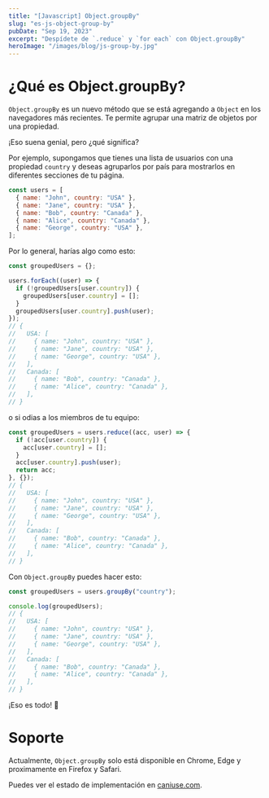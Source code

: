 ```yaml
---
title: "[Javascript] Object.groupBy" 
slug: "es-js-object-group-by"
pubDate: "Sep 19, 2023"
excerpt: "Despídete de `.reduce` y `for each` con Object.groupBy"
heroImage: "/images/blog/js-group-by.jpg"
---
```


# ¿Qué es Object.groupBy?

`Object.groupBy` es un nuevo método que se está agregando a `Object` en los navegadores más recientes. Te permite
agrupar una matriz de objetos por una propiedad.

¡Eso suena genial, pero ¿qué significa?

Por ejemplo, supongamos que tienes una lista de usuarios con una propiedad `country` y deseas agruparlos por país para
mostrarlos en diferentes secciones de tu página.

```js
const users = [
  { name: "John", country: "USA" },
  { name: "Jane", country: "USA" },
  { name: "Bob", country: "Canada" },
  { name: "Alice", country: "Canada" },
  { name: "George", country: "USA" },
];
```

Por lo general, harías algo como esto:

```js
const groupedUsers = {};

users.forEach((user) => {
  if (!groupedUsers[user.country]) {
    groupedUsers[user.country] = [];
  }
  groupedUsers[user.country].push(user);
});
// {
//   USA: [
//     { name: "John", country: "USA" },
//     { name: "Jane", country: "USA" },
//     { name: "George", country: "USA" },
//   ],
//   Canada: [
//     { name: "Bob", country: "Canada" },
//     { name: "Alice", country: "Canada" },
//   ],
// }
```

o si odias a los miembros de tu equipo:

```js
const groupedUsers = users.reduce((acc, user) => {
  if (!acc[user.country]) {
    acc[user.country] = [];
  }
  acc[user.country].push(user);
  return acc;
}, {});
// {
//   USA: [
//     { name: "John", country: "USA" },
//     { name: "Jane", country: "USA" },
//     { name: "George", country: "USA" },
//   ],
//   Canada: [
//     { name: "Bob", country: "Canada" },
//     { name: "Alice", country: "Canada" },
//   ],
// }
```

Con `Object.groupBy` puedes hacer esto:

```js
const groupedUsers = users.groupBy("country");

console.log(groupedUsers);
// {
//   USA: [
//     { name: "John", country: "USA" },
//     { name: "Jane", country: "USA" },
//     { name: "George", country: "USA" },
//   ],
//   Canada: [
//     { name: "Bob", country: "Canada" },
//     { name: "Alice", country: "Canada" },
//   ],
// }
```

¡Eso es todo! 🎉

# Soporte

Actualmente, `Object.groupBy` solo está disponible en Chrome, Edge y proximamente en Firefox y Safari.

Puedes ver el estado de implementación en [caniuse.com](https://caniuse.com/mdn-javascript_builtins_object_groupby).
